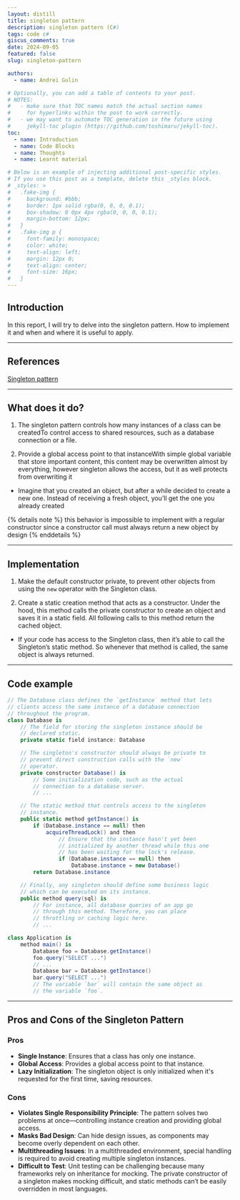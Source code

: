 ```yaml
---
layout: distill
title: singleton pattern
description: singleton pattern (C#)
tags: code c#
giscus_comments: true
date: 2024-09-05
featured: false 
slug: singleton-pattern

authors:
  - name: Andrei Gulin 

# Optionally, you can add a table of contents to your post.
# NOTES:
#   - make sure that TOC names match the actual section names
#     for hyperlinks within the post to work correctly.
#   - we may want to automate TOC generation in the future using
#     jekyll-toc plugin (https://github.com/toshimaru/jekyll-toc).
toc:
  - name: Introduction 
  - name: Code Blocks
  - name: Thoughts 
  - name: Learnt material 

# Below is an example of injecting additional post-specific styles.
# If you use this post as a template, delete this _styles block.
# _styles: >
#   .fake-img {
#     background: #bbb;
#     border: 1px solid rgba(0, 0, 0, 0.1);
#     box-shadow: 0 0px 4px rgba(0, 0, 0, 0.1);
#     margin-bottom: 12px;
#   }
#   .fake-img p {
#     font-family: monospace;
#     color: white;
#     text-align: left;
#     margin: 12px 0;
#     text-align: center;
#     font-size: 16px;
#   }
---
```


## Introduction

In this report, I will try to delve into the singleton pattern. How to implement it and when and where it is useful to apply.

---

## References

[Singleton pattern](https://refactoring.guru/design-patterns/singleton)

---

## What does it do?

1. The singleton pattern controls how many instances of a class can be created<d-footnote>To control access to shared resources, such as a database connection or a file.</d-footnote>

2. Provide a global access point to that instance<d-footnote>With simple global variable that store important content, this content may be overwritten almost by everything, however singleton allows the access, but it as well protects from overwriting it</d-footnote>

  * Imagine that you created an object, but after a while decided to create a new one. Instead of receiving a fresh object, you’ll get the one you already created

  {% details note %}
  this behavior is impossible to implement with a regular constructor since a constructor call must always return a new object by design
  {% enddetails %} 


---

## Implementation

1. Make the default constructor private, to prevent other objects from using the `new` operator with the Singleton class.

2. Create a static creation method that acts as a constructor. Under the hood, this method calls the private constructor to create an object and saves it in a static field. All following calls to this method return the cached object.


 *  If your code has access to the Singleton class, then it’s able to call the Singleton’s static method. So whenever that method is called, the same object is always returned.

---

## Code example

```c#
// The Database class defines the `getInstance` method that lets
// clients access the same instance of a database connection
// throughout the program.
class Database is
    // The field for storing the singleton instance should be
    // declared static.
    private static field instance: Database

    // The singleton's constructor should always be private to
    // prevent direct construction calls with the `new`
    // operator.
    private constructor Database() is
        // Some initialization code, such as the actual
        // connection to a database server.
        // ...

    // The static method that controls access to the singleton
    // instance.
    public static method getInstance() is
        if (Database.instance == null) then
            acquireThreadLock() and then
                // Ensure that the instance hasn't yet been
                // initialized by another thread while this one
                // has been waiting for the lock's release.
                if (Database.instance == null) then
                    Database.instance = new Database()
        return Database.instance

    // Finally, any singleton should define some business logic
    // which can be executed on its instance.
    public method query(sql) is
        // For instance, all database queries of an app go
        // through this method. Therefore, you can place
        // throttling or caching logic here.
        // ...

class Application is
    method main() is
        Database foo = Database.getInstance()
        foo.query("SELECT ...")
        // ...
        Database bar = Database.getInstance()
        bar.query("SELECT ...")
        // The variable `bar` will contain the same object as
        // the variable `foo`.
```

---

## Pros and Cons of the Singleton Pattern

### **Pros**

- **Single Instance**: Ensures that a class has only one instance.
- **Global Access**: Provides a global access point to that instance.
- **Lazy Initialization**: The singleton object is only initialized when it's requested for the first time, saving resources.

### **Cons**

- **Violates Single Responsibility Principle**: The pattern solves two problems at once—controlling instance creation and providing global access.
- **Masks Bad Design**: Can hide design issues, as components may become overly dependent on each other.
- **Multithreading Issues**: In a multithreaded environment, special handling is required to avoid creating multiple singleton instances.
- **Difficult to Test**: Unit testing can be challenging because many frameworks rely on inheritance for mocking. The private constructor of a singleton makes mocking difficult, and static methods can’t be easily overridden in most languages.

